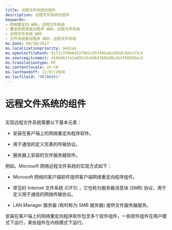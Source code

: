 ```yaml
---
title: 远程文件系统的组件
description: 远程文件系统的组件
keywords:
- 网络重定向 WDK，远程文件系统
- 重定向程序驱动程序 WDK，远程文件系统
- 远程文件系统 WDK
- 文件系统驱动程序 WDK，远程文件系统
ms.date: 04/20/2017
ms.localizationpriority: medium
ms.openlocfilehash: 6171c378b64537962c85f445e6a265dc9a5c53c4
ms.sourcegitcommit: 418e6617e2a695c9cb4b37b5b60e264760858acd
ms.translationtype: MT
ms.contentlocale: zh-CN
ms.lasthandoff: 12/07/2020
ms.locfileid: "96786841"
---
```

# <a name="components-of-a-remote-file-system"></a>远程文件系统的组件


## <span id="ddk_components_of_a_remote_file_system_if"></span><span id="DDK_COMPONENTS_OF_A_REMOTE_FILE_SYSTEM_IF"></span>


实现远程文件系统需要以下基本元素：

-   安装在客户端上的网络重定向程序软件。

-   用于通信的定义完善的传输协议。

-   服务器上安装的文件服务器软件。

例如，Microsoft 网络远程文件系统的实现方式如下：

-   Microsoft 网络的客户端软件提供客户端网络重定向程序组件。

-   常见的 Internet 文件系统 (CIFS) ，它也称为服务器消息块 (SMB) 协议，用于定义用于通信的网络传输协议。

-   LAN Manager 服务器 (有时称为 SMB 服务器) 提供文件服务器服务。

安装在客户端上的网络重定向程序软件包含多个软件组件，一些软件组件在用户模式下运行，某些组件在内核模式下运行。

